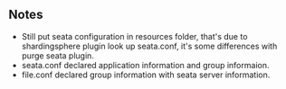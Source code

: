 ## Notes
- Still put seata configuration in resources folder, that's due to shardingsphere plugin look up seata.conf, it's some differences with purge seata plugin.
- seata.conf declared application information and group informaion.
- file.conf declared group information with seata server information.